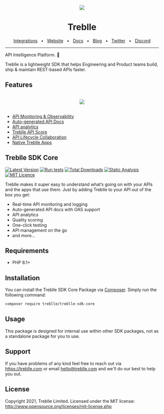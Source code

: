 <div align="center">
  <img src="https://github.com/user-attachments/assets/b268ae9e-7c8a-4ade-95da-b4ac6fce6eea"/>
</div>
<div align="center">

# Treblle

<a href="https://docs.treblle.com/en/integrations" target="_blank">Integrations</a>
<span>&nbsp;&nbsp;•&nbsp;&nbsp;</span>
<a href="http://treblle.com/" target="_blank">Website</a>
<span>&nbsp;&nbsp;•&nbsp;&nbsp;</span>
<a href="https://docs.treblle.com" target="_blank">Docs</a>
<span>&nbsp;&nbsp;•&nbsp;&nbsp;</span>
<a href="https://blog.treblle.com" target="_blank">Blog</a>
<span>&nbsp;&nbsp;•&nbsp;&nbsp;</span>
<a href="https://twitter.com/treblleapi" target="_blank">Twitter</a>
<span>&nbsp;&nbsp;•&nbsp;&nbsp;</span>
<a href="https://treblle.com/chat" target="_blank">Discord</a>
<br />

  <hr />
</div>

API Intelligence Platform. 🚀

Treblle is a lightweight SDK that helps Engineering and Product teams build, ship & maintain REST-based APIs faster.

## Features

<div align="center">
  <br />
  <img src="https://github.com/user-attachments/assets/02afd9f5-ab47-48ff-929a-0f3fcddcca34"/>
  <br />
  <br />
</div>

- [API Monitoring & Observability](https://www.treblle.com/features/api-monitoring-observability)
- [Auto-generated API Docs](https://www.treblle.com/features/auto-generated-api-docs)
- [API analytics](https://www.treblle.com/features/api-analytics)
- [Treblle API Score](https://www.treblle.com/features/api-quality-score)
- [API Lifecycle Collaboration](https://www.treblle.com/features/api-lifecycle)
- [Native Treblle Apps](https://www.treblle.com/features/native-apps)



## Treblle SDK Core

[![Latest Version](https://img.shields.io/packagist/v/treblle/treblle-sdk-core)](https://packagist.org/packages/treblle/treblle-sdk-core)
[![Run tests](https://github.com/Treblle/treblle-sdk-core/actions/workflows/tests.yml/badge.svg)](https://github.com/Treblle/treblle-sdk-core/actions/workflows/tests.yml)
[![Total Downloads](https://img.shields.io/packagist/dt/treblle/treblle-sdk-core)](https://packagist.org/packages/treblle/treblle-sdk-core)
[![Static Analysis](https://github.com/Treblle/treblle-sdk-core/actions/workflows/static-analysis.yml/badge.svg)](https://github.com/Treblle/treblle-sdk-core/actions/workflows/static-analysis.yml)
[![MIT Licence](https://img.shields.io/packagist/l/treblle/treblle-sdk-core)](https://github.com/Treblle/treblle-sdk-core/blob/main/LICENCE.md)

Treblle makes it super easy to understand what’s going on with your APIs and the apps that use them. Just by adding
Treblle to your API out of the box you get:

* Real-time API monitoring and logging
* Auto-generated API docs with OAS support
* API analytics
* Quality scoring
* One-click testing
* API management on the go
* and more...

## Requirements

* PHP 8.1+

## Installation

You can install the Treblle SDK Core Package via [Composer](http://getcomposer.org/). Simply run the following command:

```bash
composer require treblle/treblle-sdk-core
```

## Usage

This package is designed for internal use within other SDK packages, not as a standalone package for you to use.

## Support

If you have problems of any kind feel free to reach out via <https://treblle.com> or email hello@treblle.com and we'll
do our best to help you out.

## License

Copyright 2021, Treblle Limited. Licensed under the MIT license:
http://www.opensource.org/licenses/mit-license.php
